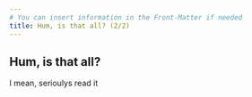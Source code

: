 ```yaml
---
# You can insert information in the Front-Matter if needed
title: Hum, is that all? (2/2)
---
```


## Hum, is that all?

I mean, serioulys read it
